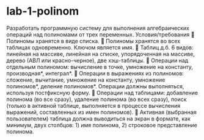 # lab-1-polinom
Разработать программную систему для выполнения алгебраических операций над
полиномами от трех переменных.
Условия/требования
 Полиномы хранятся в виде списка.
 Полиномы хранятся во всех таблицах одновременно. Ключом является имя.
 Таблиц д.б. 6 видов: линейная на массиве, линейная на списке, упорядоченная на массиве,
дерево (АВЛ или красно-черное), две хэш-таблицы.
 Операции над отдельным полиномом: вычисление в точке, умножение на константу,
производная*, интеграл*.
 Операции в выражениях из полиномов: сложение, вычитание, умножение на константу,
умножение полиномов*, деление полиномов*. Операции должны выполняться, используя
постфиксную форму.
 Операции над таблицами: добавление полинома (во все сразу), удаление полинома (во
всех сразу), поиск (только в активной таблице, выполняется в процессе вычисления
выражений, составленных из имен полиномов).
 Активная (выбранная пользователем) таблица должна выводиться на экран в формате,
как минимум, двух столбцов: 1) имя полинома, 2) строковое представление полинома.
